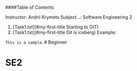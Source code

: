 ####Table of Contents

Instructor:	Andrii Krymets
Subject...:	Software Engineering 2



1. [Task1.txt](#my-first-title Starting to GIT)
2. [Task1.txt](#my-first-title Git is iceberg)
Example:

`This is a sample.`# Beginner
# SE2
